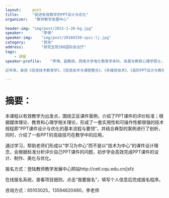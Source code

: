 ```yaml
---
layout:     post
title:      "促进有效教学的PPT设计与优化"
organizer:   "教师教学发展中心"

header-img: "img/post/2015-1-20-bg.jpg"
speaker:		"李倩"
speaker-img:	"img/post/20160330-spic-lj.jpg"
category:		"其他"
address:        "研究生院308国际会议厅"
tags:
    - 讲座
speaker-profile:	"李倩，副教授，西南大学电化教育学本科、发展与教育心理学硕士，现执教于西南大学计算机与信息科学学院，任教师教育系主任。长期从事教育技术、教师教育、中小学信息技术教育等研究，已发表学科级、核心期刊等论文多篇，副主编及参编教材7部，主持或主研国家、市级、校级及院级等科研课题10余项。

近年来，承担《信息技术教育学》、《信息技术与课程整合》、《多媒体技术》、《高阶PPT设计与教学应用》等10余门本科及研究生课程；承担全国精品课程、六部委师范大学直播课程《课堂教学技术》的教学工作；承担西南大学青年教师教育技术能力培训共七期；承担重庆大学、重庆理工大学、江西财大等教师教育技术能力培训多期；连续四年承担青海、云南、贵州、重庆等省的中小学教师信息技术应用提升国培计划。近年来，荣获“西南大学优秀教师”、“西南大学学生最喜爱老师”、连续多年的 “优秀实习指导教师”等称号，指导学生参加全国及西南大学微课比赛获多个奖项。"

---
```

# 摘要：
本课程以有效教学为出发点，围绕正反课件案例，介绍了PPT课件的评价标准；根据媒体理论、教育和心理学相关理论，形成了一套实用性和可操作性都很强的技术规程即“PPT课件设计与优化的基本流程与要领”，并结合典型的案例进行了剖析，同时，介绍了一些PPT的高级技巧在教学中的应用。

通过学习，帮助老师们形成以“学习为中心”而不是以“技术为中心”的课件设计理念，会根据标准分析评价自己PPT课件的问题，初步学会高效完成PPT课件的设计、制作、美化与优化。

报名方式：登陆教师教学发展中心网站http://cetl.cqu.edu.cn/jsfz

在线报名系统，查看项目细则，点击“我要报名”，填写个人信息后完成报名程序。

咨询方式：65103025，13594620480，李老师
